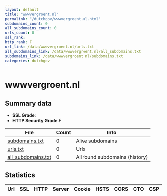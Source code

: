 ```yaml
---
layout: default
title: "wwwvergroent.nl"
permalink: "/dutchgov/wwwvergroent.nl.html"
subdomains_count: 0
all_subdomains_count: 0
urls_count: 0
ssl_rank: 
http_rank: F
url_link: /data/wwwvergroent.nl/urls.txt
all_subdomains_link: /data/wwwvergroent.nl/all_subdomains.txt
subdomains_link: /data/wwwvergroent.nl/subdomains.txt
categories: dutchgov
---
```



# wwwvergroent.nl
## Summary data


 - **SSL Grade**:
 - **HTTP Security Grade**:F


| File       | Count | Info |
|------------|-------|------|
|[subdomains.txt](/data/wwwvergroent.nl/subdomains.txt)|0|Alive subdomains|
|[urls.txt](/data/wwwvergroent.nl/urls.txt)|0|Urls|
|[all_subdomains.txt](/data/wwwvergroent.nl/all_subdomains.txt)|0|All found subdomains (history)|


## Statistics


| Url | SSL | HTTP | Server | Cookie | HSTS | CORS | CTO | CSP | XFO | XXP | RP |FP| Tech |Title |
|--------|-------|-------|------|------|------|------|------|------|------|------|------|------|------|------|

